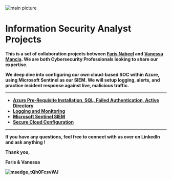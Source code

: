 ![main picture](https://user-images.githubusercontent.com/109401839/230750863-8bee1f2d-e761-49a4-a25e-a9eba07b95b0.png)



<h1>Information Security Analyst Projects</h1>

<b> This is a set of collaboration projects between [Faris Nabeel](https://www.linkedin.com/in/fnabeel/) and [Vanessa Mancia](https://www.linkedin.com/in/vanessamancia/). We are both Cybersecurity Professionals looking to share our expertise. 

We deep dive into configuring our own cloud-based SOC within Azure, using Microsoft Sentinel as our SIEM. We will setup logging, alerts, and practice incident response against live, malicious traffic.<b/>

---

- <b>[Azure Pre-Requisite Installation, SQL, Failed Authentication, Active Directory](https://github.com/VanessaMancia/Azure-Introduction)<b>
- <b>[Logging and Monitoring](https://github.com/fnabeel/Logging-and-Monitoring)<b>
- <b>[Microsoft Sentinel SIEM](https://github.com/fnabeel/Microsoft-Sentinel-SIEM-)<b>
- <b>[Secure Cloud Configuration](https://github.com/fnabeel/Secure-Cloud-Configuration)<b>

----

If you have any questions, feel free to connect with us over on LinkedIn and ask anything ! 

Thank you,

Faris & Vanessa 

![msedge_tQh0FcsvWJ](https://user-images.githubusercontent.com/109401839/230977645-0d875e85-3816-443d-a640-f211b65c562f.gif)
